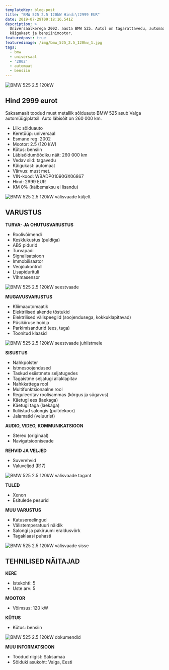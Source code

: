 ```yaml
---
templateKey: blog-post
title: "BMW 525 2.5 120kW Hind:\t2999 EUR"
date: 2019-07-29T09:18:16.541Z
description: >
  Universaalkerega 2002. aasta BMW 525. Autol on tagarattavedu, automaat
  käigukast ja bensiinimootor.
featuredpost: true
featuredimage: /img/bmw_525_2.5_120kw_1.jpg
tags:
  - bmw
  - universaal
  - '2002'
  - automaat
  - bensiin
---
```

![BMW 525 2.5 120kW](/img/bmw_525_2.5_120kw_1.jpg "BMW 525 2.5 120kW")

## Hind 2999 eurot

Saksamaalt toodud must metallik sõiduauto BMW 525 asub Valga automüügiplatsil. Auto läbisõit on 260 000 km.

* Liik:	sõiduauto
* Keretüüp:	universaal
* Esmane reg:	2002
* Mootor:	2.5 (120 kW)
* Kütus:	bensiin
* Läbisõidumõõdiku näit:	260 000 km
* Vedav sild:	tagavedu
* Käigukast:	automaat
* Värvus:	must met.
* VIN-kood:	WBADP01090GX06867
* Hind:	2999 EUR
* KM 0% (käibemaksu ei lisandu)

![BMW 525 2.5 120kW välisvaade küljelt](/img/bmw_525_2.5_120kw_2.jpg "BMW 525 2.5 120kW välisvaade küljelt")

## VARUSTUS

**TURVA- JA OHUTUSVARUSTUS**

* Roolivõimendi
* Kesklukustus (puldiga)
* ABS pidurid
* Turvapadi
* Signalisatsioon
* Immobilisaator
* Veojõukontroll
* Lisapidurituli
* Vihmasensor

![BMW 525 2.5 120kW seestvaade](/img/bmw_525_2.5_120kw_4.jpg "BMW 525 2.5 120kW seestvaade")

**MUGAVUSVARUSTUS**

* Kliimaautomaatik
* Elektrilised akende tõstukid
* Elektrilised välispeeglid (soojendusega, kokkuklapitavad)
* Püsikiiruse hoidja
* Parkimisandurid (ees, taga)
* Toonitud klaasid

![BMW 525 2.5 120kW seestvaade juhiistmele](/img/bmw_525_2.5_120kw_8.jpg "BMW 525 2.5 120kW seestvaade juhiistmele")

**SISUSTUS**

* Nahkpolster
* Istmesoojendused
* Taskud esiistmete seljatugedes
* Tagaistme seljatugi allaklapitav
* Nahkkattega rool
* Multifunktsionaalne rool
* Reguleeritav roolisammas (kõrgus ja sügavus)
* Käetugi ees (laekaga)
* Käetugi taga (laekaga)
* Iluliistud salongis (puitdekoor)
* Jalamatid (veluurist)

**AUDIO, VIDEO, KOMMUNIKATSIOON**

* Stereo (originaal)
* Navigatsiooniseade

**REHVID JA VELJED**

* Suverehvid
* Valuveljed (R17)

![BMW 525 2.5 120kW välisvaade tagant](/img/bmw_525_2.5_120kw_9.jpg "BMW 525 2.5 120kW välisvaade tagant")

**TULED**

* Xenon
* Esitulede pesurid

**MUU VARUSTUS**

* Katusereelingud
* Välistemperatuuri näidik
* Salongi ja pakiruumi eraldusvõrk
* Tagaklaasi puhasti

![BMW 525 2.5 120kW välisvaade sisse](/img/bmw_525_2.5_120kw_3.jpg "BMW 525 2.5 120kW välisvaade sisse")

## TEHNILISED NÄITAJAD

**KERE**

* Istekohti:	5
* Uste arv:	5

**MOOTOR**

* Võimsus:	120 kW

**KÜTUS**

* Kütus:	bensiin

![BMW 525 2.5 120kW dokumendid](/img/bmw_525_2.5_120kw_5.jpg "BMW 525 2.5 120kW dokumendid")

**MUU INFORMATSIOON**

* Toodud riigist: Saksamaa
* Sõiduki asukoht: Valga, Eesti
